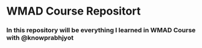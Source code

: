 # WMAD Course Repositort

### In this repository will be everything I learned in WMAD Course with @knowprabhjyot
